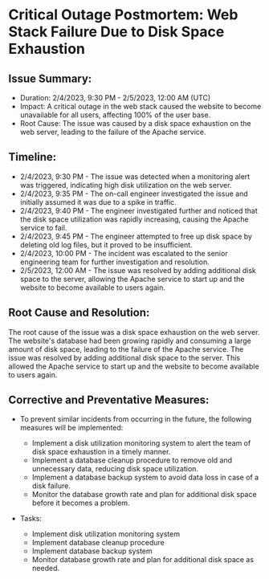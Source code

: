 # Critical Outage Postmortem: Web Stack Failure Due to Disk Space Exhaustion

## Issue Summary:

   * Duration: 2/4/2023, 9:30 PM - 2/5/2023, 12:00 AM (UTC)
   * Impact: A critical outage in the web stack caused the website to become unavailable for all users, affecting 100% of the user base.
   * Root Cause: The issue was caused by a disk space exhaustion on the web server, leading to the failure of the Apache service.

## Timeline:

   * 2/4/2023, 9:30 PM - The issue was detected when a monitoring alert was triggered, indicating high disk utilization on the web server.
   * 2/4/2023, 9:35 PM - The on-call engineer investigated the issue and initially assumed it was due to a spike in traffic.
   * 2/4/2023, 9:40 PM - The engineer investigated further and noticed that the disk space utilization was rapidly increasing, causing the Apache service to fail.
   * 2/4/2023, 9:45 PM - The engineer attempted to free up disk space by deleting old log files, but it proved to be insufficient.
   * 2/4/2023, 10:00 PM - The incident was escalated to the senior engineering team for further investigation and resolution.
   * 2/5/2023, 12:00 AM - The issue was resolved by adding additional disk space to the server, allowing the Apache service to start up and the website to become available to users again.

## Root Cause and Resolution:

   The root cause of the issue was a disk space exhaustion on the web server. The website's database had been growing rapidly and consuming a large amount of disk space, leading to the failure of the Apache service. The issue was resolved by adding additional disk space to the server. This allowed the Apache service to start up and the website to become available to users again.

## Corrective and Preventative Measures:
   * To prevent similar incidents from occurring in the future, the following measures will be implemented:
     - Implement a disk utilization monitoring system to alert the team of disk space exhaustion in a timely manner.
     - Implement a database cleanup procedure to remove old and unnecessary data, reducing disk space utilization.
     - Implement a database backup system to avoid data loss in case of a disk failure.
     - Monitor the database growth rate and plan for additional disk space before it becomes a problem.

   * Tasks:
     - Implement disk utilization monitoring system
     - Implement database cleanup procedure
     - Implement database backup system
     - Monitor database growth rate and plan for additional disk space as needed.